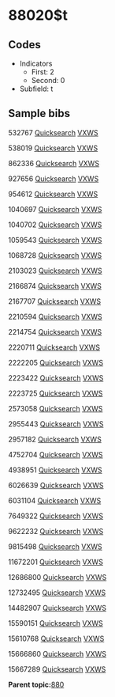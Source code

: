 # 88020$t

## Codes

-   Indicators
    -   First: 2
    -   Second: 0
-   Subfield: t

## Sample bibs

532767 [Quicksearch](https://search.library.yale.edu/catalog/532767) [VXWS](http://prodorbis.library.yale.edu:7014/vxws/GetHoldingsService?bibId=532767)

538019 [Quicksearch](https://search.library.yale.edu/catalog/538019) [VXWS](http://prodorbis.library.yale.edu:7014/vxws/GetHoldingsService?bibId=538019)

862336 [Quicksearch](https://search.library.yale.edu/catalog/862336) [VXWS](http://prodorbis.library.yale.edu:7014/vxws/GetHoldingsService?bibId=862336)

927656 [Quicksearch](https://search.library.yale.edu/catalog/927656) [VXWS](http://prodorbis.library.yale.edu:7014/vxws/GetHoldingsService?bibId=927656)

954612 [Quicksearch](https://search.library.yale.edu/catalog/954612) [VXWS](http://prodorbis.library.yale.edu:7014/vxws/GetHoldingsService?bibId=954612)

1040697 [Quicksearch](https://search.library.yale.edu/catalog/1040697) [VXWS](http://prodorbis.library.yale.edu:7014/vxws/GetHoldingsService?bibId=1040697)

1040702 [Quicksearch](https://search.library.yale.edu/catalog/1040702) [VXWS](http://prodorbis.library.yale.edu:7014/vxws/GetHoldingsService?bibId=1040702)

1059543 [Quicksearch](https://search.library.yale.edu/catalog/1059543) [VXWS](http://prodorbis.library.yale.edu:7014/vxws/GetHoldingsService?bibId=1059543)

1068728 [Quicksearch](https://search.library.yale.edu/catalog/1068728) [VXWS](http://prodorbis.library.yale.edu:7014/vxws/GetHoldingsService?bibId=1068728)

2103023 [Quicksearch](https://search.library.yale.edu/catalog/2103023) [VXWS](http://prodorbis.library.yale.edu:7014/vxws/GetHoldingsService?bibId=2103023)

2166874 [Quicksearch](https://search.library.yale.edu/catalog/2166874) [VXWS](http://prodorbis.library.yale.edu:7014/vxws/GetHoldingsService?bibId=2166874)

2167707 [Quicksearch](https://search.library.yale.edu/catalog/2167707) [VXWS](http://prodorbis.library.yale.edu:7014/vxws/GetHoldingsService?bibId=2167707)

2210594 [Quicksearch](https://search.library.yale.edu/catalog/2210594) [VXWS](http://prodorbis.library.yale.edu:7014/vxws/GetHoldingsService?bibId=2210594)

2214754 [Quicksearch](https://search.library.yale.edu/catalog/2214754) [VXWS](http://prodorbis.library.yale.edu:7014/vxws/GetHoldingsService?bibId=2214754)

2220711 [Quicksearch](https://search.library.yale.edu/catalog/2220711) [VXWS](http://prodorbis.library.yale.edu:7014/vxws/GetHoldingsService?bibId=2220711)

2222205 [Quicksearch](https://search.library.yale.edu/catalog/2222205) [VXWS](http://prodorbis.library.yale.edu:7014/vxws/GetHoldingsService?bibId=2222205)

2223422 [Quicksearch](https://search.library.yale.edu/catalog/2223422) [VXWS](http://prodorbis.library.yale.edu:7014/vxws/GetHoldingsService?bibId=2223422)

2223725 [Quicksearch](https://search.library.yale.edu/catalog/2223725) [VXWS](http://prodorbis.library.yale.edu:7014/vxws/GetHoldingsService?bibId=2223725)

2573058 [Quicksearch](https://search.library.yale.edu/catalog/2573058) [VXWS](http://prodorbis.library.yale.edu:7014/vxws/GetHoldingsService?bibId=2573058)

2955443 [Quicksearch](https://search.library.yale.edu/catalog/2955443) [VXWS](http://prodorbis.library.yale.edu:7014/vxws/GetHoldingsService?bibId=2955443)

2957182 [Quicksearch](https://search.library.yale.edu/catalog/2957182) [VXWS](http://prodorbis.library.yale.edu:7014/vxws/GetHoldingsService?bibId=2957182)

4752704 [Quicksearch](https://search.library.yale.edu/catalog/4752704) [VXWS](http://prodorbis.library.yale.edu:7014/vxws/GetHoldingsService?bibId=4752704)

4938951 [Quicksearch](https://search.library.yale.edu/catalog/4938951) [VXWS](http://prodorbis.library.yale.edu:7014/vxws/GetHoldingsService?bibId=4938951)

6026639 [Quicksearch](https://search.library.yale.edu/catalog/6026639) [VXWS](http://prodorbis.library.yale.edu:7014/vxws/GetHoldingsService?bibId=6026639)

6031104 [Quicksearch](https://search.library.yale.edu/catalog/6031104) [VXWS](http://prodorbis.library.yale.edu:7014/vxws/GetHoldingsService?bibId=6031104)

7649322 [Quicksearch](https://search.library.yale.edu/catalog/7649322) [VXWS](http://prodorbis.library.yale.edu:7014/vxws/GetHoldingsService?bibId=7649322)

9622232 [Quicksearch](https://search.library.yale.edu/catalog/9622232) [VXWS](http://prodorbis.library.yale.edu:7014/vxws/GetHoldingsService?bibId=9622232)

9815498 [Quicksearch](https://search.library.yale.edu/catalog/9815498) [VXWS](http://prodorbis.library.yale.edu:7014/vxws/GetHoldingsService?bibId=9815498)

11672201 [Quicksearch](https://search.library.yale.edu/catalog/11672201) [VXWS](http://prodorbis.library.yale.edu:7014/vxws/GetHoldingsService?bibId=11672201)

12686800 [Quicksearch](https://search.library.yale.edu/catalog/12686800) [VXWS](http://prodorbis.library.yale.edu:7014/vxws/GetHoldingsService?bibId=12686800)

12732495 [Quicksearch](https://search.library.yale.edu/catalog/12732495) [VXWS](http://prodorbis.library.yale.edu:7014/vxws/GetHoldingsService?bibId=12732495)

14482907 [Quicksearch](https://search.library.yale.edu/catalog/14482907) [VXWS](http://prodorbis.library.yale.edu:7014/vxws/GetHoldingsService?bibId=14482907)

15590151 [Quicksearch](https://search.library.yale.edu/catalog/15590151) [VXWS](http://prodorbis.library.yale.edu:7014/vxws/GetHoldingsService?bibId=15590151)

15610768 [Quicksearch](https://search.library.yale.edu/catalog/15610768) [VXWS](http://prodorbis.library.yale.edu:7014/vxws/GetHoldingsService?bibId=15610768)

15666860 [Quicksearch](https://search.library.yale.edu/catalog/15666860) [VXWS](http://prodorbis.library.yale.edu:7014/vxws/GetHoldingsService?bibId=15666860)

15667289 [Quicksearch](https://search.library.yale.edu/catalog/15667289) [VXWS](http://prodorbis.library.yale.edu:7014/vxws/GetHoldingsService?bibId=15667289)

**Parent topic:**[880](../../tags/880/880.md)

